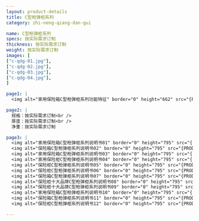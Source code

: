 ```yaml
---
layout: product-details
title: C型枪弹柜系列
category: zhi-neng-qiang-dan-gui

name: C型枪弹柜系列
specs: 按实际需求订制
thickness: 按实际需求订制
weight: 按实际需求订制
images: [
["c-qdg-01.jpg"],
["c-qdg-02.jpg"],
["c-qdg-03.jpg"],
["c-qdg-04.jpg"],
]

page1: |
  <img alt="家用保险箱C型枪弹柜系列功能特征" border="0" height="662" src="{PRODUCT_IMAGES}c-qdg-gn.jpg" width="538" />

page2: |
  规格：按实际需求订制<br />
  厚度：按实际需求订制<br />
  净重：按实际需求订制

page3: |
  <img alt="家用保险箱C型枪弹柜系列说明书01" border="0" height="795" src="{PRODUCT_IMAGES}fg-sm01.jpg" width="538" /><br />
  <img alt="保险箱C型枪弹柜系列说明书02" border="0" height="795" src="{PRODUCT_IMAGES}fg-sm02.jpg" width="538" /><br />
  <img alt="家用保险箱C型枪弹柜系列说明书03" border="0" height="795" src="{PRODUCT_IMAGES}fg-sm03.jpg" width="538" /><br />
  <img alt="家用保险柜C型枪弹柜系列说明书04" border="0" height="795" src="{PRODUCT_IMAGES}fg-sm04.jpg" width="538" /><br />
  <img alt="保险柜C型枪弹柜系列说明书05" border="0" height="795" src="{PRODUCT_IMAGES}fg-sm05.jpg" width="538" /><br />
  <img alt="保险柜C型枪弹柜系列说明书06" border="0" height="795" src="{PRODUCT_IMAGES}fg-sm06.jpg" width="538" /><br />
  <img alt="保险箱C型枪弹柜系列说明书07" border="0" height="795" src="{PRODUCT_IMAGES}fg-sm07.jpg" width="538" /><br />
  <img alt="保险柜十大品牌C型枪弹柜系列说明书08" border="0" height="795" src="{PRODUCT_IMAGES}fg-sm08.jpg" width="538" /><br />
  <img alt="保险柜十大品牌C型枪弹柜系列说明书09" border="0" height="795" src="{PRODUCT_IMAGES}fg-sm09.jpg" width="538" /><br />
  <img alt="家用保险箱C型枪弹柜系列说明书10" border="0" height="795" src="{PRODUCT_IMAGES}fg-sm10.jpg" width="538" /><br />
  <img alt="保险箱C型枪弹柜系列说明书11" border="0" height="795" src="{PRODUCT_IMAGES}fg-sm11.jpg" width="538" /><br />
  <img alt="保险柜C型枪弹柜系列说明书12" border="0" height="795" src="{PRODUCT_IMAGES}fg-sm12.jpg" width="538" />

---
```

